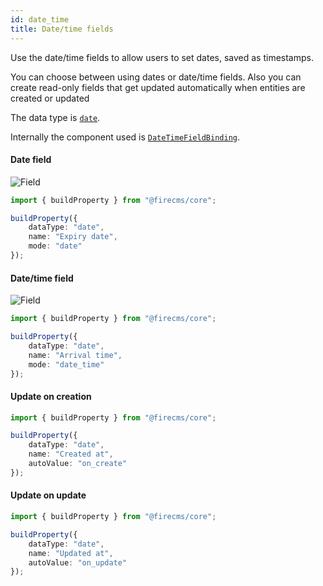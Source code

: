 ```yaml
---
id: date_time
title: Date/time fields
---
```


Use the date/time fields to allow users to set dates, saved as timestamps.

You can choose between using dates or date/time fields. 
Also you can create read-only fields that get updated automatically when 
entities are created or updated

The data type is [`date`](../config/date).

Internally the component used
is [`DateTimeFieldBinding`](../../api/functions/DateTimeFieldBinding).

#### Date field

![Field](/img/fields/Date.png)

```typescript jsx
import { buildProperty } from "@firecms/core";

buildProperty({
    dataType: "date",
    name: "Expiry date",
    mode: "date"
});
```

#### Date/time field

![Field](/img/fields/Date_time.png)

```typescript jsx
import { buildProperty } from "@firecms/core";

buildProperty({
    dataType: "date",
    name: "Arrival time",
    mode: "date_time"
});
```

#### Update on creation

```typescript jsx
import { buildProperty } from "@firecms/core";

buildProperty({
    dataType: "date",
    name: "Created at",
    autoValue: "on_create"
});
```

#### Update on update

```typescript jsx
import { buildProperty } from "@firecms/core";

buildProperty({
    dataType: "date",
    name: "Updated at",
    autoValue: "on_update"
});
```
